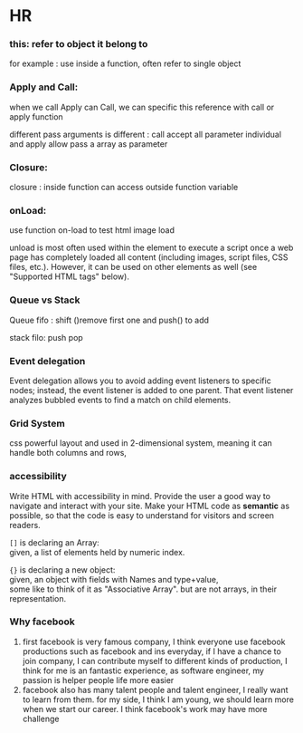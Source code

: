 # HR

### this: refer to object it belong to 

for example : use inside a function, often refer to single object 

### Apply and Call:

when we call Apply can Call, we can specific this reference with call or apply function

different pass arguments is different : call accept all parameter individual and apply allow pass a array as parameter

### Closure: 

closure : inside function can access outside function variable   

### onLoad:

use function on-load to test html image load 

unload is most often used within the  element to execute a script once a web page has completely loaded all content \(including images, script files, CSS files, etc.\). However, it can be used on other elements as well \(see "Supported HTML tags" below\).

### Queue vs Stack

Queue fifo : shift \(\)remove first one and push\(\) to add 

stack filo: push pop 

### Event delegation

Event delegation allows you to avoid adding event listeners to specific nodes; instead, the event listener is added to one parent. That event listener analyzes bubbled events to find a match on child elements.

### Grid System

css powerful layout and used in 2-dimensional system, meaning it can handle both columns and rows,

### accessibility

Write HTML with accessibility in mind. Provide the user a good way to navigate and interact with your site. Make your HTML code as **semantic** as possible, so that the code is easy to understand for visitors and screen readers. 

`[]` is declaring an Array:  
given, a list of elements held by numeric index.

`{}` is declaring a new object:  
given, an object with fields with Names and type+value,  
some like to think of it as "Associative Array". but are not arrays, in their representation.

### Why facebook

1. first facebook is very famous company, I think everyone use facebook productions such as facebook and ins everyday, if I have a chance to join company, I can contribute myself to different kinds of production, I think for me is an fantastic experience, as software engineer, my passion is helper people life more easier
2. facebook also has many talent people and talent engineer, I really want to learn from them. for my side, I think I am young, we should learn more when we start our career. I think facebook's work may have more challenge 





